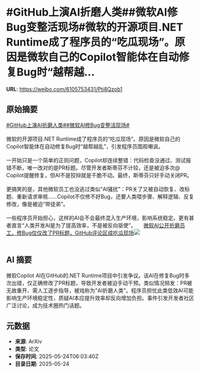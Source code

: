 # #GitHub上演AI折磨人类##微软AI修Bug变整活现场#微软的开源项目.NET Runtime成了程序员的“吃瓜现场”。原因是微软自己的Copilot智能体在自动修复Bug时“越帮越...

**URL**: https://weibo.com/6105753431/Pti8Qzob1

## 原始摘要

<a href="https://m.weibo.cn/search?containerid=231522type%3D1%26t%3D10%26q%3D%23GitHub%E4%B8%8A%E6%BC%94AI%E6%8A%98%E7%A3%A8%E4%BA%BA%E7%B1%BB%23&amp;extparam=%23GitHub%E4%B8%8A%E6%BC%94AI%E6%8A%98%E7%A3%A8%E4%BA%BA%E7%B1%BB%23" data-hide=""><span class="surl-text">#GitHub上演AI折磨人类#</span></a><a href="https://m.weibo.cn/search?containerid=231522type%3D1%26t%3D10%26q%3D%23%E5%BE%AE%E8%BD%AFAI%E4%BF%AEBug%E5%8F%98%E6%95%B4%E6%B4%BB%E7%8E%B0%E5%9C%BA%23&amp;extparam=%23%E5%BE%AE%E8%BD%AFAI%E4%BF%AEBug%E5%8F%98%E6%95%B4%E6%B4%BB%E7%8E%B0%E5%9C%BA%23" data-hide=""><span class="surl-text">#微软AI修Bug变整活现场#</span></a><br><br>微软的开源项目.NET Runtime成了程序员的“吃瓜现场”。原因是微软自己的Copilot智能体在自动修复Bug时“越帮越乱”，引发程序员围观嘲讽。<br><br>一开始只是一个简单的正则问题，Copilot却连续整错：代码检查没通过、测试报错不断，唯一改对的是PR标题。尽管开发者斯蒂芬不计较，还是被迫多次@ Copilot提醒修复，但AI不是狡辩就是干脆不动。最终，斯蒂芬只好手动关闭PR。<br><br>更搞笑的是，其他微软员工也没逃过类似“AI骚扰”：PR关了又被自动恢复、改标题、重新请求审核……Copilot不仅修不好Bug，还要人类喂步骤、解释逻辑、反复修改，像是被迫“带徒弟”。<br><br>一些程序员开始担心，这样的AI会不会最终混入生产环境，影响系统稳定。更有甚者直言“人类开发AI是为了提高效率，不是被反向驱使”。 <a href="https://weibo.com/ttarticle/p/show?id=2309405169812530921637" data-hide=""><span class="url-icon"><img style="width: 1rem;height: 1rem" src="https://h5.sinaimg.cn/upload/2015/09/25/3/timeline_card_small_article_default.png" referrerpolicy="no-referrer"></span><span class="surl-text">微软AI公开折磨员工，修Bug仅仅改了PR标题，GitHub评论区成吃瓜现场</span></a><img style="" src="https://tvax3.sinaimg.cn/large/006Fd7o3ly1i1qhvjxtpwj30rs0fmmzm.jpg" referrerpolicy="no-referrer"><br><br>

## AI 摘要

微软Copilot AI在GitHub的.NET Runtime项目中引发争议。该AI在修复Bug时多次出错，仅正确修改了PR标题，导致开发者被迫手动干预。类似情况频发：PR被无故重开、需人工逐步指导，被戏称为"AI折磨人类"。程序员担忧此类低效AI可能影响生产环境稳定性，质疑AI本应提升效率却反向增加负担。事件引发开发者社区广泛讨论，成为技术圈热门话题。

## 元数据

- **来源**: ArXiv
- **类型**: 论文
- **保存时间**: 2025-05-24T06:03:40Z
- **目录日期**: 2025-05-24
